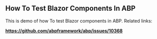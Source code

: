 ## How To Test Blazor Components In ABP

This is demo of how To test Blazor components in ABP. Related links:

**https://github.com/abpframework/abp/issues/10368**